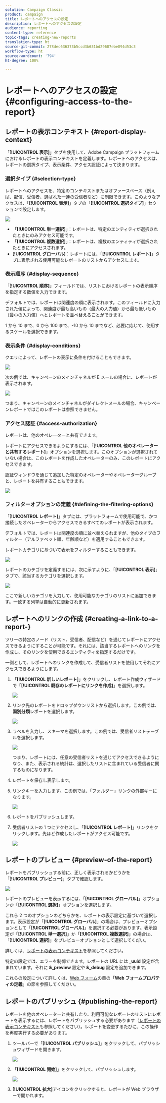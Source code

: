 ```yaml
---
solution: Campaign Classic
product: campaign
title: レポートへのアクセスの設定
description: レポートへのアクセスの設定
audience: reporting
content-type: reference
topic-tags: creating-new-reports
translation-type: ht
source-git-commit: 278dec636373b5ccd3b631bd29607ebe894d53c3
workflow-type: ht
source-wordcount: '794'
ht-degree: 100%

---
```



# レポートへのアクセスの設定{#configuring-access-to-the-report}

## レポートの表示コンテキスト {#report-display-context}

「**[!UICONTROL 表示]**」タブを使用して、Adobe Campaign プラットフォームにおけるレポートの表示コンテキストを定義します。レポートへのアクセスは、レポートの選択タイプ、表示条件、アクセス認証によって決まります。

### 選択タイプ {#selection-type}

レポートへのアクセスを、特定のコンテキストまたはオファースペース（例えば、配信、受信者、選ばれた一連の受信者など）に制限できます。このようなアクセスは、「**[!UICONTROL 表示]**」タブの「**[!UICONTROL 選択タイプ]**」セクションで設定します。

![](assets/s_ncs_advuser_report_visibility_4.png)

* 「**[!UICONTROL 単一選択]**」：レポートは、特定のエンティティが選択されたときにのみアクセス可能です。
* 「**[!UICONTROL 複数選択]**」：レポートは、複数のエンティティが選択されたときにアクセスされます。
* **[!UICONTROL グローバル]**：レポートには、「**[!UICONTROL レポート]**」タブに表示される使用可能なレポートのリストからアクセスします。

### 表示順序 {#display-sequence}

「**[!UICONTROL 順序]**」フィールドでは、リストにおけるレポートの表示順序を指定する数値を入力できます。

デフォルトでは、レポートは関連度の順に表示されます。このフィールドに入力された値によって、関連度が最も高いもの（最大の入力値）から最も低いもの（最小の入力値）へとレポートを並べ替えることができます。

1 から 10 まで、0 から 100 まで、-10 から 10 までなど、必要に応じて、使用するスケールを選択できます。

### 表示条件 {#display-conditions}

クエリによって、レポートの表示に条件を付けることもできます。

![](assets/s_ncs_advuser_report_visibility_5.png)

次の例では、キャンペーンのメインチャネルが E メールの場合に、レポートが表示されます。

![](assets/s_ncs_advuser_report_visibility_6.png)

つまり、キャンペーンのメインチャネルがダイレクトメールの場合、キャンペーンレポートではこのレポートは参照できません。

### アクセス認証 {#access-authorization}

レポートは、他のオペレーターと共有できます。

レポートにアクセスできるようにするには、「**[!UICONTROL 他のオペレーターと共有するレポート]**」オプションを選択します。このオプションが選択されていない場合は、このレポートを作成したオペレーターのみ、このレポートにアクセスできます。

認証ウィンドウを通じて追加した特定のオペレーターやオペレーターグループと、レポートを共有することもできます。

![](assets/s_ncs_advuser_report_visibility_8.png)

### フィルターオプションの定義 {#defining-the-filtering-options}

「**[!UICONTROL レポート]**」タブには、プラットフォームで使用可能で、かつ接続したオペレーターからアクセスできるすべてのレポートが表示されます。

デフォルトでは、レポートは関連度の順に並べ替えられますが、他のタイプのフィルター（アルファベット順、年齢順など）を適用することもできます。

レポートカテゴリに基づいて表示をフィルターすることもできます。

![](assets/report_ovv_select_type.png)

レポートのカテゴリを定義するには、次に示すように、「**[!UICONTROL 表示]**」タブで、該当するカテゴリを選択します。

![](assets/report_select_category.png)

ここで新しいカテゴリを入力して、使用可能なカテゴリのリストに追加できます。一致する列挙は自動的に更新されます。

## レポートへのリンクの作成 {#creating-a-link-to-a-report-}

ツリーの特定のノード（リスト、受信者、配信など）を通じてレポートにアクセスできるようにすることが可能です。それには、該当するレポートへのリンクを作成し、そのリンクを使用できるエンティティを指定するだけです。

一例として、レポートへのリンクを作成して、受信者リストを使用してそれにアクセスできるようにします。

1. 「**[!UICONTROL 新しいレポート]**」をクリックし、レポート作成ウィザードで「**[!UICONTROL 既存のレポートにリンクを作成]**」を選択します。

   ![](assets/s_ncs_advuser_report_wizard_link_01.png)

1. リンク先のレポートをドロップダウンリストから選択します。この例では、**国別分類**&#x200B;レポートを選択します。

   ![](assets/s_ncs_advuser_report_wizard_link_02.png)

1. ラベルを入力し、スキーマを選択します。この例では、受信者リストテーブルを選択します。

   ![](assets/s_ncs_advuser_report_wizard_link_03.png)

   つまり、レポートには、任意の受信者リストを通じてアクセスできるようになり、また、表示される統計は、選択したリストに含まれている受信者に関するものになります。

1. レポートを保存し表示します。
1. リンクキーを入力します。この例では、「フォルダー」リンクの外部キーになります。

   ![](assets/s_ncs_advuser_report_wizard_link_04.png)

1. レポートをパブリッシュします。
1. 受信者リストの 1 つにアクセスし、「**[!UICONTROL レポート]**」リンクをクリックします。先ほど作成したレポートがアクセス可能です。

   ![](assets/s_ncs_advuser_report_wizard_link_05.png)

## レポートのプレビュー {#preview-of-the-report}

レポートをパブリッシュする前に、正しく表示されるかどうかを「**[!UICONTROL プレビュー]**」タブで確認します。

![](assets/s_ncs_advuser_report_preview_01.png)

レポートのプレビューを表示するには、「**[!UICONTROL グローバル]**」オプションか「**[!UICONTROL 選択]**」オプションを選択します。

これら 2 つのオプションのどちらかを、レポートの表示設定に基づいて選択します。表示設定が「**[!UICONTROL グローバル]**」の場合は、プレビューオプションとして「**[!UICONTROL グローバル]**」を選択する必要があります。表示設定が「**[!UICONTROL 単一選択]**」か「**[!UICONTROL 複数選択]**」の場合は、「**[!UICONTROL 選択]**」をプレビューオプションとして選択してくだい。

詳しくは、[レポートの表示コンテキスト](#report-display-context)を参照してください。

特定の設定では、エラーを制御できます。レポートの URL には **_uuid** 設定が含まれています。それに **&amp;_preview** 設定や **&amp;_debug** 設定を追加できます。

これらの設定について詳しくは、[Web フォーム](../../web/using/about-web-forms.md)の章の「**Web フォームプロパティの定義**」の節を参照してください。

## レポートのパブリッシュ {#publishing-the-report}

レポートを他のオペレーターと共有したり、利用可能なレポートのリストにレポートを表示するには、レポートをパブリッシュする必要があります（[レポートの表示コンテキスト](#report-display-context)も参照してください）。レポートを変更するたびに、この操作を再度実行する必要があります。

1. ツールバーで「**[!UICONTROL パブリッシュ]**」をクリックして、パブリッシュウィザードを開きます。

   ![](assets/s_ncs_advuser_report_publish_01.png)

1. 「**[!UICONTROL 開始]**」をクリックして、パブリッシュします。

   ![](assets/s_ncs_advuser_report_publish_02.png)

1. **[!UICONTROL 拡大]**&#x200B;アイコンをクリックすると、レポートが Web ブラウザーで開かれます。

